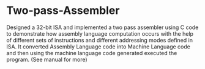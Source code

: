 # Two-pass-Assembler
Designed a 32-bit ISA and implemented a two pass assembler using C code to demonstrate how assembly language computation occurs with the help of different sets of instructions and different addressing modes defined in ISA. It converted Assembly Language code into Machine Language code and then using the machine language code generated executed the program. (See manual for more)
